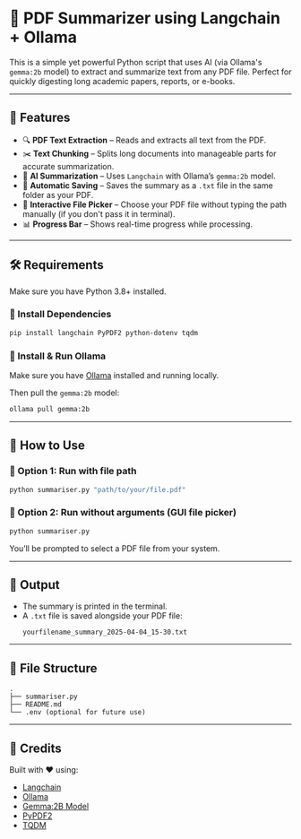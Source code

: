 # 🧠 PDF Summarizer using Langchain + Ollama

This is a simple yet powerful Python script that uses AI (via Ollama's `gemma:2b` model) to extract and summarize text from any PDF file. Perfect for quickly digesting long academic papers, reports, or e-books.

---

## 📌 Features

- 🔍 **PDF Text Extraction** – Reads and extracts all text from the PDF.
- ✂️ **Text Chunking** – Splits long documents into manageable parts for accurate summarization.
- 🤖 **AI Summarization** – Uses `Langchain` with Ollama’s `gemma:2b` model.
- 📂 **Automatic Saving** – Saves the summary as a `.txt` file in the same folder as your PDF.
- 👡 **Interactive File Picker** – Choose your PDF file without typing the path manually (if you don't pass it in terminal).
- 📊 **Progress Bar** – Shows real-time progress while processing.

---

## 🛠️ Requirements

Make sure you have Python 3.8+ installed.

### 🧪 Install Dependencies

```bash
pip install langchain PyPDF2 python-dotenv tqdm
```

### 🦙 Install & Run Ollama

Make sure you have [Ollama](https://ollama.com/) installed and running locally.

Then pull the `gemma:2b` model:

```bash
ollama pull gemma:2b
```

---

## 🚀 How to Use

### 📁 Option 1: Run with file path

```bash
python summariser.py "path/to/your/file.pdf"
```

### 👡 Option 2: Run without arguments (GUI file picker)

```bash
python summariser.py
```

You’ll be prompted to select a PDF file from your system.

---

## 📝 Output

- The summary is printed in the terminal.
- A `.txt` file is saved alongside your PDF file:
  ```
  yourfilename_summary_2025-04-04_15-30.txt
  ```

---

## 📂 File Structure

```
.
├── summariser.py
├── README.md
└── .env (optional for future use)
```

---

## 🙌 Credits

Built with ❤️ using:
- [Langchain](https://www.langchain.com/)
- [Ollama](https://ollama.com/)
- [Gemma:2B Model](https://ollama.com/library/gemma)
- [PyPDF2](https://pypi.org/project/PyPDF2/)
- [TQDM](https://tqdm.github.io/)



